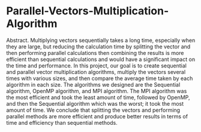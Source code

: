 # Parallel-Vectors-Multiplication-Algorithm
Abstract. Multiplying vectors sequentially takes a long time, especially when they are large, but reducing the calculation time by splitting the vector and then performing parallel calculations then combining the results is more efficient than sequential calculations and would have a significant impact on the time and performance. In this project, our goal is to create sequential and parallel vector multiplication algorithms, multiply the vectors several times with various sizes, and then compare the average time taken by each algorithm in each size. The algorithms we designed are the Sequential algorithm, OpenMP algorithm, and MPI algorithm. The MPI algorithm was the most efficient and took the least amount of time, followed by OpenMP, and then the Sequential algorithm which was the worst; it took the most amount of time. We conclude that splitting the vectors and performing parallel methods are more efficient and produce better results in terms of time and efficiency than sequential methods.

